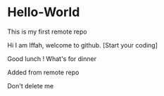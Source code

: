 # Hello-World
This is my first remote repo

Hi I am Iffah, welcome to github.
[Start your coding]

Good lunch ! What's for dinner

Added from remote repo

Don't delete me
